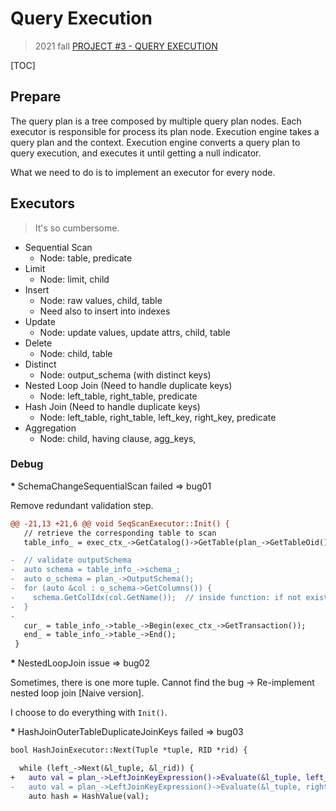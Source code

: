 # Query Execution

> 2021 fall [PROJECT #3 - QUERY EXECUTION](https://15445.courses.cs.cmu.edu/fall2021/project3/)

[TOC]

## Prepare

The query plan is a tree composed by multiple query plan nodes. Each executor is
responsible for process its plan node. Execution engine takes a query plan and
the context. Execution engine converts a query plan to query execution, and
executes it until getting a null indicator.

What we need to do is to implement an executor for every node.

## Executors

> It's so cumbersome.

* Sequential Scan
  * Node: table, predicate
* Limit
  * Node: limit, child
* Insert
  * Node: raw values, child, table
  * Need also to insert into indexes
* Update
  * Node: update values, update attrs, child, table
* Delete
  * Node: child, table
* Distinct
  * Node: output_schema (with distinct keys)
* Nested Loop Join (Need to handle duplicate keys)
  * Node: left_table, right_table, predicate
* Hash Join (Need to handle duplicate keys)
  * Node: left_table, right_table, left_key, right_key, predicate
* Aggregation
  * Node: child, having clause, agg_keys, 

### Debug

<b>*</b> SchemaChangeSequentialScan failed => bug01

Remove redundant validation step.

```diff
@@ -21,13 +21,6 @@ void SeqScanExecutor::Init() {
   // retrieve the corresponding table to scan
   table_info_ = exec_ctx_->GetCatalog()->GetTable(plan_->GetTableOid());

-  // validate outputSchema
-  auto schema = table_info_->schema_;
-  auto o_schema = plan_->OutputSchema();
-  for (auto &col : o_schema->GetColumns()) {
-    schema.GetColIdx(col.GetName());  // inside function: if not exist, throw a logical_expect
-  }
-
   cur_ = table_info_->table_->Begin(exec_ctx_->GetTransaction());
   end_ = table_info_->table_->End();
 }
```

<b>*</b> NestedLoopJoin issue => bug02

Sometimes, there is one more tuple. Cannot find the bug ->
Re-implement nested loop join [Naive version].

I choose to do everything with `Init()`.

<b>*</b> HashJoinOuterTableDuplicateJoinKeys failed => bug03

```diff
bool HashJoinExecutor::Next(Tuple *tuple, RID *rid) {

  while (left_->Next(&l_tuple, &l_rid)) {
+   auto val = plan_->LeftJoinKeyExpression()->Evaluate(&l_tuple, left_->GetOutputSchema());
-   auto val = plan_->LeftJoinKeyExpression()->Evaluate(&l_tuple, right_->GetOutputSchema());
    auto hash = HashValue(val);

```
